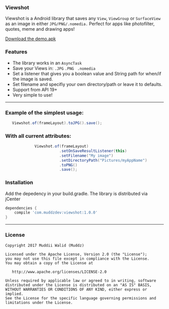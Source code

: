 ### Viewshot

Viewshot is a Android library that saves any `View`, `ViewGroup` or `SurfaceView` as an image in either `JPG/PNG/.nomedia.`
Perfect for apps like photofilter, quotes, meme and drawing apps!


<a href="https://github.com/Muddz/Viewshot/blob/master/demo.apk">Download the demo.apk</a>

### Features

- The library works in an ```AsyncTask```
- Save your Views in: ```.JPG```  ```.PNG ``` ```.nomedia```
- Set a listener that gives you a boolean value and String path for when/if the image is saved.
- Set filename and specifiy your own directory/path or leave it to defaults.
- Support from API 19+
- Very simple to use!
----

### Example of the simplest usage:

```java
   Viewshot.of(frameLayout).toJPG().save();
```

### With all current attributes:

```java
             Viewshot.of(frameLayout)
                        .setOnSaveResultListener(this)
                        .setFilename("My image")
                        .setDirectoryPath("Pictures/myAppName")
                        .toPNG()
                        .save();
```
    
    
### Installation

Add the depedency in your build.gradle. The library is distributed via jCenter

```groovy
dependencies {
    compile 'com.muddzdev:viewshot:1.0.0'  
}
```
 ----

### License

    Copyright 2017 Muddii Walid (Muddz)

    Licensed under the Apache License, Version 2.0 (the "License");
    you may not use this file except in compliance with the License.
    You may obtain a copy of the License at

       http://www.apache.org/licenses/LICENSE-2.0

    Unless required by applicable law or agreed to in writing, software
    distributed under the License is distributed on an "AS IS" BASIS,
    WITHOUT WARRANTIES OR CONDITIONS OF ANY KIND, either express or implied.
    See the License for the specific language governing permissions and
    limitations under the License.
